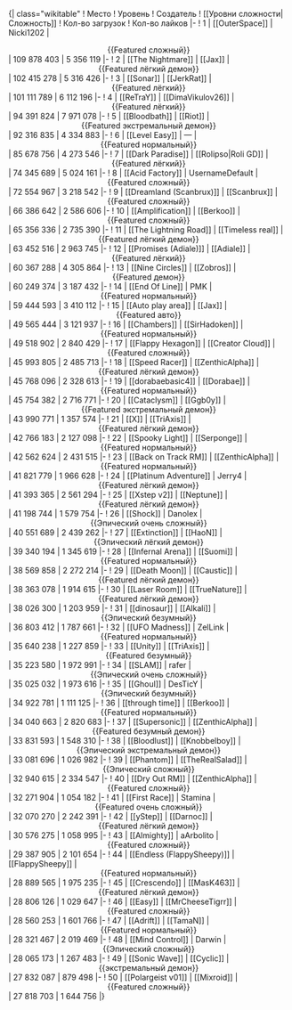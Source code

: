 {| class="wikitable"
! Место
! Уровень
! Создатель
! [[Уровни сложности|Сложность]]
! Кол-во загрузок
! Кол-во лайков
|-
! 1
| [[OuterSpace]]
| Nicki1202
| <center>{{Featured сложный}}</center>
| 109 878 403
| 5 356 119
|-
! 2
| [[The Nightmare]]
| [[Jax]]
| <center>{{Featured лёгкий демон}}</center>
| 102 415 278
| 5 316 426
|-
! 3
| [[Sonar]]
| [[JerkRat]]
| <center>{{Featured лёгкий}}</center>
| 101 111 789
| 6 112 196
|-
! 4
| [[ReTraY]]
| [[DimaVikulov26]]
| <center>{{Featured лёгкий}}</center>
| 94 391 824
| 7 971 078
|-
! 5
| [[Bloodbath]]
| [[Riot]]
| <center>{{Featured экстремальный демон}}</center>
| 92 316 835
| 4 334 883
|-
! 6
| [[Level Easy]]
| —
| <center>{{Featured нормальный}}</center>
| 85 678 756
| 4 273 546
|-
! 7
| [[Dark Paradise]]
| [[Rolipso|Roli GD]]
| <center>{{Featured лёгкий}}</center>
| 74 345 689
| 5 024 161
|-
! 8
| [[Acid Factory]]
| UsernameDefault
| <center>{{Featured сложный}}</center>
| 72 554 967
| 3 218 542
|-
! 9
| [[Dreamland (Scanbrux)]]
| [[Scanbrux]]
| <center>{{Featured сложный}}</center>
| 66 386 642
| 2 586 606
|-
! 10
| [[Amplification]]
| [[Berkoo]]
| <center>{{Featured сложный}}</center>
| 65 356 336
| 2 735 390
|-
! 11
| [[The Lightning Road]]
| [[Timeless real]]
| <center>{{Featured лёгкий демон}}</center>
| 63 452 516
| 2 963 745
|-
! 12
| [[Promises (Adiale)]]
| [[Adiale]]
| <center>{{Featured лёгкий}}</center>
| 60 367 288
| 4 305 864
|-
! 13
| [[Nine Circles]]
| [[Zobros]]
| <center>{{Featured демон}}</center>
| 60 249 374
| 3 187 432
|-
! 14
| [[End Of Line]]
| PMK
| <center>{{Featured нормальный}}</center>
| 59 444 593
| 3 410 112
|-
! 15
| [[Auto play area]]
| [[Jax]]
| <center>{{Featured авто}}</center>
| 49 565 444
| 3 121 937
|-
! 16
| [[Chambers]]
| [[SirHadoken]]
| <center>{{Featured нормальный}}</center>
| 49 518 902
| 2 840 429
|-
! 17
| [[Flappy Hexagon]]
| [[Creator Cloud]]
| <center>{{Featured сложный}}</center>
| 45 993 805
| 2 485 713
|-
! 18
| [[Speed Racer]]
| [[ZenthicAlpha]]
| <center>{{Featured лёгкий демон}}</center>
| 45 768 096
| 2 328 613
|-
! 19
| [[dorabaebasic4]]
| [[Dorabae]]
| <center>{{Featured нормальный}}</center>
| 45 754 382
| 2 716 771
|-
! 20
| [[Cataclysm]]
| [[Ggb0y]]
| <center>{{Featured экстремальный демон}}</center>
| 43 990 771
| 1 357 574
|-
! 21
| [[X]]
| [[TriAxis]]
| <center>{{Featured лёгкий демон}}</center>
| 42 766 183
| 2 127 098
|-
! 22
| [[Spooky Light]]
| [[Serponge]]
| <center>{{Featured нормальный}}</center>
| 42 562 624
| 2 431 515
|-
! 23
| [[Back on Track RM]]
| [[ZenthicAlpha]]
| <center>{{Featured нормальный}}</center>
| 41 821 779
| 1 966 628
|-
! 24
| [[Platinum Adventure]]
| Jerry4
| <center>{{Featured лёгкий демон}}</center>
| 41 393 365
| 2 561 294
|-
! 25
| [[Xstep v2]]
| [[Neptune]]
| <center>{{Featured лёгкий демон}}</center>
| 41 198 744
| 1 579 754
|-
! 26
| [[Shock]]
| Danolex
| <center>{{Эпический очень сложный}}</center>
| 40 551 689
| 2 439 262
|-
! 27
| [[Extinction]]
| [[HaoN]]
| <center>{{Эпический лёгкий демон}}</center>
| 39 340 194
| 1 345 619
|-
! 28
| [[Infernal Arena]]
| [[Suomi]]
| <center>{{Featured нормальный}}</center>
| 38 569 858
| 2 272 214
|-
! 29
| [[Death Moon]]
| [[Caustic]]
| <center>{{Featured лёгкий демон}}</center>
| 38 363 078
| 1 914 615
|-
! 30
| [[Laser Room]]
| [[TrueNature]]
| <center>{{Featured лёгкий демон}}</center>
| 38 026 300
| 1 203 959
|-
! 31
| [[dinosaur]]
| [[Alkali]]
| <center>{{Эпический безумный}}</center>
| 36 803 412
| 1 787 661
|-
! 32
| [[UFO Madness]]
| ZelLink
| <center>{{Featured нормальный}}</center>
| 35 640 238
| 1 227 859
|-
! 33
| [[Unity]]
| [[TriAxis]]
| <center>{{Featured безумный}}</center>
| 35 223 580
| 1 972 991
|-
! 34
| [[SLAM]]
| rafer
| <center>{{Эпический очень сложный}}</center>
| 35 025 032
| 1 973 616
|-
! 35
| [[Ghoul]]
| DesTicY
| <center>{{Эпический безумный}}</center>
| 34 922 781
| 1 111 125
|-
! 36
| [[through time]]
| [[Berkoo]]
| <center>{{Featured нормальный}}</center>
| 34 040 663
| 2 820 683
|-
! 37
| [[Supersonic]]
| [[ZenthicAlpha]]
| <center>{{Featured безумный демон}}</center>
| 33 831 593
| 1 548 310
|-
! 38
| [[Bloodlust]]
| [[Knobbelboy]]
| <center>{{Эпический экстремальный демон}}</center>
| 33 081 696
| 1 026 982
|-
! 39
| [[Phantom]]
| [[TheRealSalad]]
| <center>{{Эпический сложный}}</center>
| 32 940 615
| 2 334 547
|-
! 40
| [[Dry Out RM]]
| [[ZenthicAlpha]]
| <center>{{Featured сложный}}</center>
| 32 271 904
| 1 054 182
|-
! 41
| [[First Race]]
| Stamina
| <center>{{Featured очень сложный}}</center>
| 32 070 270
| 2 242 391
|-
! 42
| [[yStep]]
| [[Darnoc]]
| <center>{{Featured лёгкий демон}}</center>
| 30 576 275
| 1 058 995
|-
! 43
| [[Almighty]]
| aArbolito
| <center>{{Featured сложный}}</center>
| 29 387 905
| 2 101 654
|-
! 44
| [[Endless (FlappySheepy)]]
| [[FlappySheepy]]
| <center>{{Featured нормальный}}</center>
| 28 889 565
| 1 975 235
|-
! 45
| [[Crescendo]]
| [[MasK463]]
| <center>{{Featured лёгкий демон}}</center>
| 28 806 126
| 1 029 647
|-
! 46
| [[Easy]]
| [[MrCheeseTigrr]]
| <center>{{Featured сложный}}</center>
| 28 560 253
| 1 601 766
|-
! 47
| [[Adrift]]
| [[TamaN]]
| <center>{{Featured нормальный}}</center>
| 28 321 467
| 2 019 469
|-
! 48
| [[Mind Control]]
| Darwin
| <center>{{Эпический сложный}}</center>
| 28 065 173
| 1 267 483
|-
! 49
| [[Sonic Wave]]
| [[Cyclic]]
| <center>{{экстремальный демон}}</center>
| 27 832 087
| 879 498
|-
! 50
| [[Polargeist v01]]
| [[Mixroid]]
| <center>{{Featured сложный}}</center>
| 27 818 703
| 1 644 756
|}